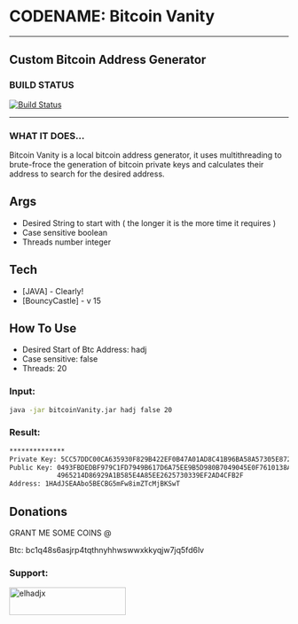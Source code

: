 # CODENAME: Bitcoin Vanity

---

## Custom Bitcoin Address Generator

### BUILD STATUS 
[![Build Status](https://travis-ci.org/joemccann/dillinger.svg?branch=master)](https://travis-ci.org/joemccann/dillinger)

---
### WHAT IT DOES...
Bitcoin Vanity is a local bitcoin address generator, it uses multithreading to 
brute-froce the generation of bitcoin private keys and calculates their address
to search for the desired address.


## Args

- Desired String to start with ( the longer it is the more time it requires )
- Case sensitive boolean
- Threads number integer



## Tech

- [JAVA] - Clearly!
- [BouncyCastle] - v 15


## How To Use
- Desired Start of Btc Address: hadj
- Case sensitive: false
- Threads: 20

### Input:
```sh
java -jar bitcoinVanity.jar hadj false 20
```
### Result:
```sh
**************
Private Key: 5CC57DDC00CA635930F829B422EF0B47A01AD8C41B96BA58A57305E872CC243C
Public Key: 0493FBDEDBF979C1FD7949B617D6A75EE9B5D980B7049045E0F7610138AC4D8DBDA16618B86B52D5FFB
            4965214D86929A1B585E4A85EE2625730339EF2AD4CFB2F
Address: 1HAdJSEAAbo5BECBG5mFw8imZTcMjBKSwT
```


## Donations
GRANT ME SOME COINS @

Btc: bc1q48s6asjrp4tqthnyhhwswwxkkyqjw7jq5fd6lv

<h3 align="left">Support:</h3>
<p><a href="https://www.buymeacoffee.com/elhadjx"> <img align="left" src="https://cdn.buymeacoffee.com/buttons/v2/default-yellow.png" height="50" width="210" alt="elhadjx" /></a></p><br><br>
